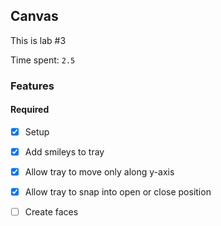 ## Canvas

This is lab #3

Time spent: `2.5`

### Features

#### Required

- [x] Setup
- [x] Add smileys to tray
- [x] Allow tray to move only along y-axis
- [x] Allow tray to snap into open or close position
- [ ] Create faces

